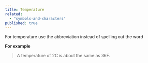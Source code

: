 ```yaml
---
title: Temperature
related: 
  - "symbols-and-characters"
published: true
---
```


For temperature use the abbreviation instead of spelling out the word

**For example**

> A temperature of 2C is about the same as 36F.
